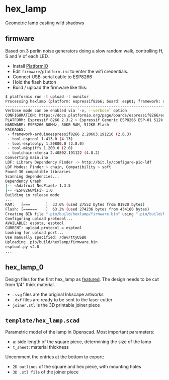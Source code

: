 # hex_lamp
Geometric lamp casting wild shadows

## firmware
Based on 3 perlin noise generators doing a slow random walk, controlling H, S and V of each LED.

  * Install [PlatformIO](https://platformio.org/) 
  * Edit `firmware/platform.ini` to enter the wifi credentials.
  * Connect USB-serial cable to ESP8266
  * Hold the flash button 
  * Build / upload the firmware like this:

```bash
$ platformio run -t upload -t monitor
Processing hexlamp (platform: espressif8266; board: esp01; framework: arduino)
--------------------------------------------------------------------------------------------------------
Verbose mode can be enabled via `-v, --verbose` option
CONFIGURATION: https://docs.platformio.org/page/boards/espressif8266/esp01.html
PLATFORM: Espressif 8266 2.3.2 > Espressif Generic ESP8266 ESP-01 512k
HARDWARE: ESP8266 80MHz, 80KB RAM, 512KB Flash
PACKAGES: 
 - framework-arduinoespressif8266 2.20603.191216 (2.6.3) 
 - tool-esptool 1.413.0 (4.13) 
 - tool-esptoolpy 1.20800.0 (2.8.0) 
 - tool-mkspiffs 1.200.0 (2.0) 
 - toolchain-xtensa 2.40802.191122 (4.8.2)
Converting main.ino
LDF: Library Dependency Finder -> http://bit.ly/configure-pio-ldf
LDF Modes: Finder ~ chain, Compatibility ~ soft
Found 30 compatible libraries
Scanning dependencies...
Dependency Graph
|-- <Adafruit NeoPixel> 1.3.5
|-- <ESP8266WiFi> 1.0
Building in release mode
...
RAM:   [===       ]  33.6% (used 27552 bytes from 81920 bytes)
Flash: [======    ]  63.2% (used 274236 bytes from 434160 bytes)
Creating BIN file ".pio/build/hexlamp/firmware.bin" using ".pio/build/hexlamp/firmware.elf"
Configuring upload protocol...
AVAILABLE: espota, esptool
CURRENT: upload_protocol = esptool
Looking for upload port...
Use manually specified: /dev/ttyUSB0
Uploading .pio/build/hexlamp/firmware.bin
esptool.py v2.8
...
```

## hex_lamp_0
Design files for the first hex_lamp as [featured](https://yetifrisstlama.github.io/hex-lamp/). The design needs to be cut from 1/4" thick material.

  * `.svg` files are the original Inkscape artworks 
  * `.dxf` files are ready to be sent to the laser cutter
  * `joiner.stl` is the 3D printable joiner piece

## `template/hex_lamp.scad`
Parametric model of the lamp in Openscad.
Most important parameters:

  * `a`: side length of the square piece, determining the size of the lamp 
  * `t_sheet`: material thickness

Uncomment the entries at the bottom to export:

  * `2D outlines` of the square and hex piece, with mounting holes
  * `3D .stl file` of the joiner piece
